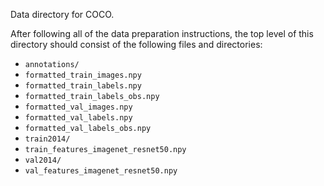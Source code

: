 Data directory for COCO.

After following all of the data preparation instructions, the top level of this directory should consist of the following files and directories:
* `annotations/`
* `formatted_train_images.npy`
* `formatted_train_labels.npy`
* `formatted_train_labels_obs.npy`
* `formatted_val_images.npy`
* `formatted_val_labels.npy`
* `formatted_val_labels_obs.npy`
* `train2014/`
* `train_features_imagenet_resnet50.npy`
* `val2014/`
* `val_features_imagenet_resnet50.npy`
